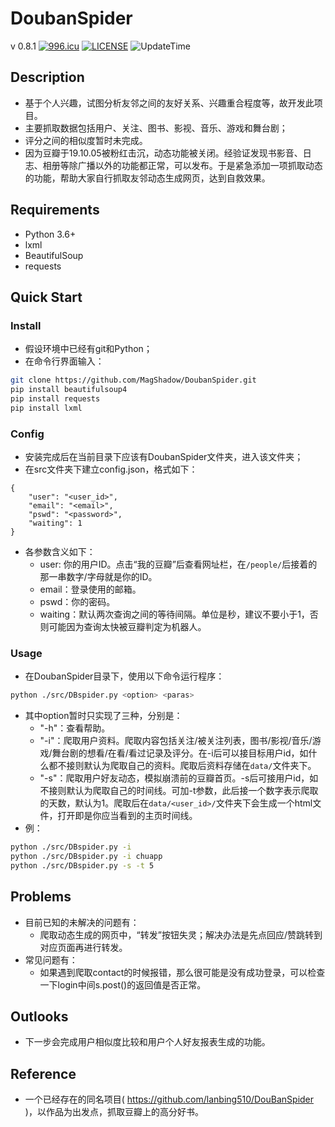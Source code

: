 # DoubanSpider
v 0.8.1
[![996.icu](https://img.shields.io/badge/link-996.icu-red.svg)](https://996.icu) [![LICENSE](https://img.shields.io/badge/license-Anti%20996-blue.svg)](https://github.com/996icu/996.ICU/blob/master/LICENSE) ![UpdateTime](https://img.shields.io/date/1570697721)

## Description
+ 基于个人兴趣，试图分析友邻之间的友好关系、兴趣重合程度等，故开发此项目。
+ 主要抓取数据包括用户、关注、图书、影视、音乐、游戏和舞台剧；
+ 评分之间的相似度暂时未完成。
+ 因为豆瓣于19.10.05被粉红击沉，动态功能被关闭。经验证发现书影音、日志、相册等除广播以外的功能都正常，可以发布。于是紧急添加一项抓取动态的功能，帮助大家自行抓取友邻动态生成网页，达到自救效果。


## Requirements
+ Python 3.6+
+ lxml
+ BeautifulSoup
+ requests

## Quick Start
### Install
+ 假设环境中已经有git和Python；
+ 在命令行界面输入：
```bash
git clone https://github.com/MagShadow/DoubanSpider.git
pip install beautifulsoup4
pip install requests
pip install lxml
```

### Config
+ 安装完成后在当前目录下应该有DoubanSpider文件夹，进入该文件夹；
+ 在src文件夹下建立config.json，格式如下：
```
{
    "user": "<user_id>",
    "email": "<email>",
    "pswd": "<password>",
    "waiting": 1
}
```
+ 各参数含义如下：
    + user: 你的用户ID。点击“我的豆瓣”后查看网址栏，在`/people/`后接着的那一串数字/字母就是你的ID。
    + email：登录使用的邮箱。
    + pswd：你的密码。
    + waiting：默认两次查询之间的等待间隔。单位是秒，建议不要小于1，否则可能因为查询太快被豆瓣判定为机器人。

### Usage
+ 在DoubanSpider目录下，使用以下命令运行程序：
```bash
python ./src/DBspider.py <option> <paras>
```
+ 其中option暂时只实现了三种，分别是：
    + "-h"：查看帮助。
    + "-i"：爬取用户资料。爬取内容包括关注/被关注列表，图书/影视/音乐/游戏/舞台剧的想看/在看/看过记录及评分。在-i后可以接目标用户id，如什么都不接则默认为爬取自己的资料。爬取后资料存储在`data/`文件夹下。
    + "-s"：爬取用户好友动态，模拟崩溃前的豆瓣首页。-s后可接用户id，如不接则默认为爬取自己的时间线。可加-t参数，此后接一个数字表示爬取的天数，默认为1。爬取后在`data/<user_id>/`文件夹下会生成一个html文件，打开即是你应当看到的主页时间线。
+ 例：
```bash
python ./src/DBspider.py -i
python ./src/DBspider.py -i chuapp
python ./src/DBspider.py -s -t 5
```

## Problems
+ 目前已知的未解决的问题有：
    + 爬取动态生成的网页中，“转发”按钮失灵；解决办法是先点回应/赞跳转到对应页面再进行转发。
+ 常见问题有：
    + 如果遇到爬取contact的时候报错，那么很可能是没有成功登录，可以检查一下login中间s.post()的返回值是否正常。

## Outlooks
+ 下一步会完成用户相似度比较和用户个人好友报表生成的功能。

## Reference
+ 一个已经存在的同名项目( https://github.com/lanbing510/DouBanSpider )，以作品为出发点，抓取豆瓣上的高分好书。